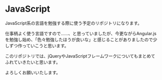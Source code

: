 # JavaScript
JavaScript系の言語を勉強する際に使う予定のリポジトリになります。

仕事柄よく使う言語ですので……、と思っていましたが、今更ながらAngular.jsを勉強し始め、「色々勉強したほうが良いな」と感じることがありましたので少しずつ作っていこうと思います。

このリポジトリでは、jQueryやJavaScriptフレームワークについてもまとめてふれていきたいと思います。

よろしくお願いいたします。
